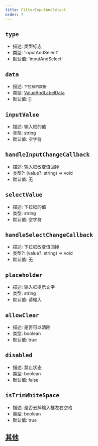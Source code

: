 ```yaml
---
title: FilterInputAndSelect
order: 7
---
```


## `type`

- 描述: 类型标志
- 类型: 'inputAndSelect'
- 默认值: 'inputAndSelect'

## `data`

- 描述: `下拉框的数据`
- 类型: [ValueAndLabelData](./filter-base#valueandlabeldata)
- 默认值: []

## `inputValue`

- 描述: 输入框的值
- 类型: string
- 默认值: 空字符

## `handleInputChangeCallback`

- 描述: 输入框改变值回掉
- 类型?: (value?: string) => void
- 默认值: 无

## `selectValue`

- 描述: 下拉框的值
- 类型: string
- 默认值: 空字符

## `handleSelectChangeCallback`

- 描述: 下拉框改变值回掉
- 类型?: (value?: string) => void
- 默认值: 无

## `placeholder`

- 描述: 输入框提示文字
- 类型: string
- 默认值: 请输入

## `allowClear`

- 描述: 是否可以清除
- 类型: boolean
- 默认值: true

## `disabled`

- 描述: 禁止状态
- 类型: boolean
- 默认值: false

## `isTrimWhiteSpace`

- 描述: 是否去掉输入框左右空格
- 类型: boolean
- 默认值: true

## [其他](./filter-base#filterbase)
